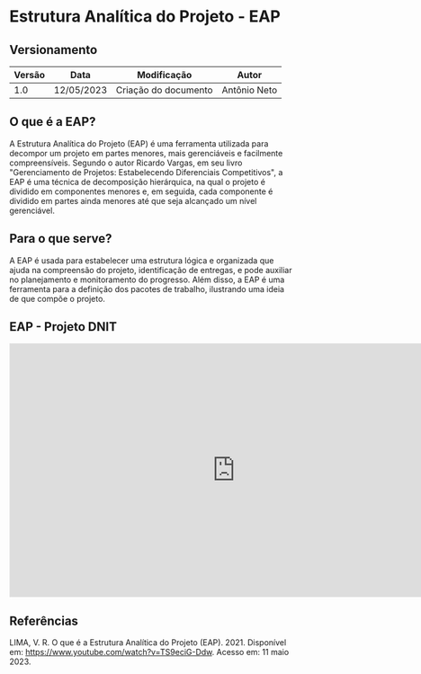 # Estrutura Analítica do Projeto - EAP
## Versionamento
| Versão | Data | Modificação | Autor |
|--|--|--|--|
|1.0| 12/05/2023 | Criação do documento | Antônio Neto |
## O que é a EAP?
A Estrutura Analítica do Projeto (EAP) é uma ferramenta utilizada para decompor um projeto em partes menores, mais gerenciáveis e facilmente compreensíveis. Segundo o autor Ricardo Vargas, em seu livro "Gerenciamento de Projetos: Estabelecendo Diferenciais Competitivos", a EAP é uma técnica de decomposição hierárquica, na qual o projeto é dividido em componentes menores e, em seguida, cada componente é dividido em partes ainda menores até que seja alcançado um nível gerenciável.

## Para o que serve?
A EAP é usada para estabelecer uma estrutura lógica e organizada que ajuda na compreensão do projeto, identificação de entregas, e pode auxiliar no planejamento e monitoramento do progresso. Além disso, a EAP é uma ferramenta para a definição dos pacotes de trabalho, ilustrando uma ideia de que compõe o projeto.

## EAP - Projeto DNIT

<iframe style="border: 1px solid rgba(0, 0, 0, 0.1);" width="800" height="450" src="https://www.figma.com/embed?embed_host=share&url=https%3A%2F%2Fwww.figma.com%2Ffile%2FL8soB7KXLzrHJfdXUMImpH%2FWork-Breakdown-Structure-(Copy)%3Ftype%3Dwhiteboard%26node-id%3D0%253A1%26t%3DETiIaiUVVrn4UJvm-1" allowfullscreen></iframe>

## Referências

LIMA, V. R. O que é a Estrutura Analítica do Projeto (EAP). 2021. Disponível em: https://www.youtube.com/watch?v=TS9eciG-Ddw. Acesso em: 11 maio 2023.